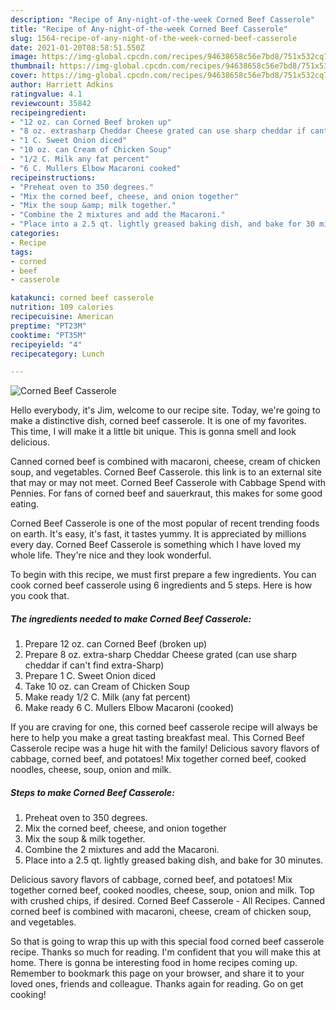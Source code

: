 ```yaml
---
description: "Recipe of Any-night-of-the-week Corned Beef Casserole"
title: "Recipe of Any-night-of-the-week Corned Beef Casserole"
slug: 1564-recipe-of-any-night-of-the-week-corned-beef-casserole
date: 2021-01-20T08:58:51.550Z
image: https://img-global.cpcdn.com/recipes/94638658c56e7bd8/751x532cq70/corned-beef-casserole-recipe-main-photo.jpg
thumbnail: https://img-global.cpcdn.com/recipes/94638658c56e7bd8/751x532cq70/corned-beef-casserole-recipe-main-photo.jpg
cover: https://img-global.cpcdn.com/recipes/94638658c56e7bd8/751x532cq70/corned-beef-casserole-recipe-main-photo.jpg
author: Harriett Adkins
ratingvalue: 4.1
reviewcount: 35842
recipeingredient:
- "12 oz. can Corned Beef broken up"
- "8 oz. extrasharp Cheddar Cheese grated can use sharp cheddar if cant find extraSharp"
- "1 C. Sweet Onion diced"
- "10 oz. can Cream of Chicken Soup"
- "1/2 C. Milk any fat percent"
- "6 C. Mullers Elbow Macaroni cooked"
recipeinstructions:
- "Preheat oven to 350 degrees."
- "Mix the corned beef, cheese, and onion together"
- "Mix the soup &amp; milk together."
- "Combine the 2 mixtures and add the Macaroni."
- "Place into a 2.5 qt. lightly greased baking dish, and bake for 30 minutes."
categories:
- Recipe
tags:
- corned
- beef
- casserole

katakunci: corned beef casserole 
nutrition: 109 calories
recipecuisine: American
preptime: "PT23M"
cooktime: "PT35M"
recipeyield: "4"
recipecategory: Lunch

---
```



![Corned Beef Casserole](https://img-global.cpcdn.com/recipes/94638658c56e7bd8/751x532cq70/corned-beef-casserole-recipe-main-photo.jpg)

Hello everybody, it's Jim, welcome to our recipe site. Today, we're going to make a distinctive dish, corned beef casserole. It is one of my favorites. This time, I will make it a little bit unique. This is gonna smell and look delicious.

Canned corned beef is combined with macaroni, cheese, cream of chicken soup, and vegetables. Corned Beef Casserole. this link is to an external site that may or may not meet. Corned Beef Casserole with Cabbage Spend with Pennies. For fans of corned beef and sauerkraut, this makes for some good eating.

Corned Beef Casserole is one of the most popular of recent trending foods on earth. It's easy, it's fast, it tastes yummy. It is appreciated by millions every day. Corned Beef Casserole is something which I have loved my whole life. They're nice and they look wonderful.


To begin with this recipe, we must first prepare a few ingredients. You can cook corned beef casserole using 6 ingredients and 5 steps. Here is how you cook that.

<!--inarticleads1-->

##### The ingredients needed to make Corned Beef Casserole:

1. Prepare 12 oz. can Corned Beef (broken up)
1. Prepare 8 oz. extra-sharp Cheddar Cheese grated (can use sharp cheddar if can&#39;t find extra-Sharp)
1. Prepare 1 C. Sweet Onion diced
1. Take 10 oz. can Cream of Chicken Soup
1. Make ready 1/2 C. Milk (any fat percent)
1. Make ready 6 C. Mullers Elbow Macaroni (cooked)


If you are craving for one, this corned beef casserole recipe will always be here to help you make a great tasting breakfast meal. This Corned Beef Casserole recipe was a huge hit with the family! Delicious savory flavors of cabbage, corned beef, and potatoes! Mix together corned beef, cooked noodles, cheese, soup, onion and milk. 

<!--inarticleads2-->

##### Steps to make Corned Beef Casserole:

1. Preheat oven to 350 degrees.
1. Mix the corned beef, cheese, and onion together
1. Mix the soup &amp; milk together.
1. Combine the 2 mixtures and add the Macaroni.
1. Place into a 2.5 qt. lightly greased baking dish, and bake for 30 minutes.


Delicious savory flavors of cabbage, corned beef, and potatoes! Mix together corned beef, cooked noodles, cheese, soup, onion and milk. Top with crushed chips, if desired. Corned Beef Casserole - All Recipes. Canned corned beef is combined with macaroni, cheese, cream of chicken soup, and vegetables. 

So that is going to wrap this up with this special food corned beef casserole recipe. Thanks so much for reading. I'm confident that you will make this at home. There is gonna be interesting food in home recipes coming up. Remember to bookmark this page on your browser, and share it to your loved ones, friends and colleague. Thanks again for reading. Go on get cooking!
